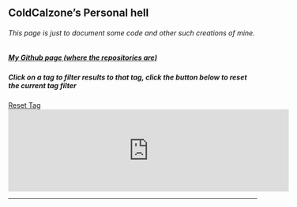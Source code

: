 <section>
<style>
	#reset {
		cursor:pointer
	}
	h1, h2, h3, h4, h5, h6, a {
		text-shadow: none;
	}
	.post-icon {
		height: 100%;
		width: auto;
		display: inline-block; 
		position: absolute;
		right: 8px;
	}
	.name {
		display: inline-block;
	}
	.head {
		display: flex; 
		align-items: center; 
		position:relative;
	}
	@media only screen and (max-width: 645px) {
		/* For desktop: */
		.post-icon {
			display: none;
		}
	}
	#ad {
		display:flex;
		justify-content:center;
	}
</style>
<script>
	/* WHY CAN'T THE INTERNET EVER SHOW ME *UP TO DATE* THINGS? */
	var restrictedTag = window.location.href.split("#")[1];
    var projects = []
    var root = document.getElementById("main_content");
    function removeFromPage(value, index, array) {
    	document.removeChild(value);
    	console.log("fucking hell");
    }
    function addToPage(value, index, array) {
        if(value["tags"].includes(restrictedTag) || restrictedTag == undefined) {
            var post = document.createElement("div");
            post.classList.add("post");
            var head = document.createElement("div");
            head.classList.add("head");
            var name = document.createElement("h3");
            name.innerHTML = value["name"];
            name.classList.add("name");
            head.appendChild(name);
            var icon = document.createElement("img");
            icon.src = value["icon"];
            icon.classList.add("post-icon");
            head.appendChild(icon);
            post.appendChild(head);
            var description = document.createElement("p");
            description.innerHTML = value["description"];
            post.appendChild(description);
            var source = document.createElement("h6");
            source.innerHTML = "<a href = \"" + value["source"] + "\">View the source code.</a>";
            post.appendChild(source);
            var tags = document.createElement("h6");
            var tag_list = "";
	    for(var i = 0;i < value["tags"].length;i++) {
	    	tag_list += "<a href=\"#" + value["tags"][i] + "\" onclick=\"reloadPage('#"+ value["tags"][i] +"')\">" + value["tags"][i] + "</a>"
	    	console.log("Help?");
	    	if(i + 1 < value["tags"].length) {
	    		tag_list += ", ";
	    	}
	    }
            tags.innerHTML = "Tags: " + tag_list;
            tags.classList.add("tags");
            post.appendChild(tags);
            root.appendChild(post);
            root.appendChild(document.createElement("hr"));
        }
    }
    async function generateSite() {
        await fetch("./projects.json")
                .then(response => {
                return response.json();
            }).then(json => projects = json);
        projects.forEach(addToPage); 
    }
    root.appendChild(document.createElement("hr"))
    generateSite();
    
    function reloadPage(tag) {
    	window.location.href = tag;
	window.location.reload();
    }
</script>
        <h1 id="coldcalzones-personal-hell">ColdCalzone’s Personal hell</h1>
	<h6 id="this-page-is-just-to-document-some-code-and-other-such-creations-of-mine">This page is just to document some code and other such creations of mine.</h6>
	<h5 id="my-github-page-where-the-repositories-are"><a href="https://github.com/ColdCalzone">My Github page (where the repositories are)</a></h5>
	<h5>Click on a tag to filter results to that tag, click the button below to reset the current tag filter</h5>
	<a class="btn" id="reset" onclick="reloadPage('/')" href="/">Reset Tag</a>
</section>
<section>
	<iframe id="ad" src="https://itch.io/embed/1397309?bg_color=0d1120&amp;fg_color=cccccc&amp;link_color=f2843c&amp;border_color=bebebe" width="568" height="167" frameborder="0"><a href="https://coldcalzone.itch.io/bread">Bread Bread Breadvolution: Extra Toasty by ColdCalzone</a></iframe>
</section>
<hr>
